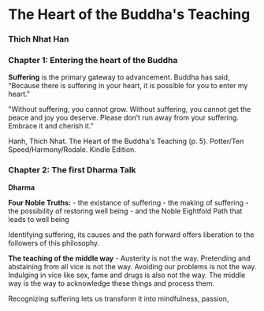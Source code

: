 # The Heart of the Buddha's Teaching
### Thich Nhat Han

### Chapter 1: Entering the heart of the Buddha

**Suffering** is the primary gateway to advancement. Buddha has said, "Because there is suffering in your heart, it is possible for you to enter my heart."

"Without suffering, you cannot grow. Without suffering, you cannot get the peace and joy you deserve. Please don’t run away from your suffering. Embrace it and cherish it."

Hanh, Thich Nhat. The Heart of the Buddha's Teaching (p. 5). Potter/Ten Speed/Harmony/Rodale. Kindle Edition. 

### Chapter 2: The first Dharma Talk

**Dharma** 

**Four Noble Truths:**
	- the existance of suffering
	- the making of suffering
	- the possibility of restoring well being
	- and the Noble Eightfold Path that leads to well being 

Identifying suffering, its causes and the path forward offers liberation to the followers of this philosophy.

**The teaching of the middle way** - Austerity is not the way. Pretending and abstaining from all vice is not the way. Avoiding our problems is not the way. Indulging in vice like sex, fame and drugs is also not the way. The middle way is the way to acknowledge these things and process them. 

Recognizing suffering lets us transform it into mindfulness, passion,  
<!--stackedit_data:
eyJoaXN0b3J5IjpbLTUwMzQ4ODQxNV19
-->